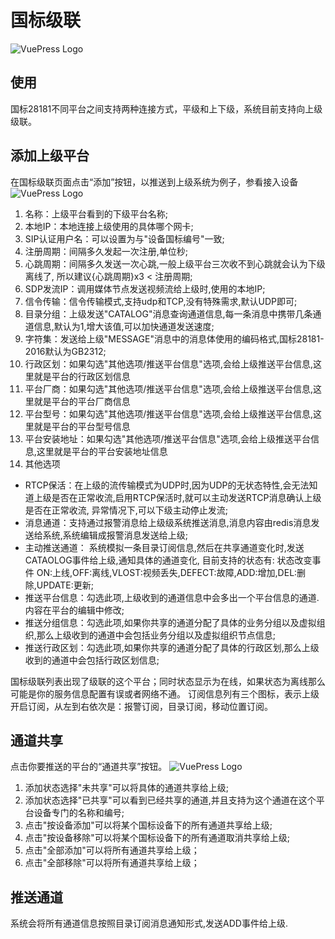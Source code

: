 # 国标级联
![VuePress Logo](/images/img/8.png)

## 使用
国标28181不同平台之间支持两种连接方式，平级和上下级，系统目前支持向上级级联。

## 添加上级平台
在国标级联页面点击“添加”按钮，以推送到上级系统为例子，参看接入设备
![VuePress Logo](/images/img/9.png)
1. 名称：上级平台看到的下级平台名称;
2. 本地IP：本地连接上级使用的具体哪个网卡;
3. SIP认证用户名：可以设置为与"设备国标编号"一致;
4. 注册周期：间隔多久发起一次注册,单位秒;
5. 心跳周期：间隔多久发送一次心跳,一般上级平台三次收不到心跳就会认为下级离线了, 所以建议{心跳周期}x3 < 注册周期;
6. SDP发流IP：调用媒体节点发送视频流给上级时,使用的本地IP;
7. 信令传输：信令传输模式,支持udp和TCP,没有特殊需求,默认UDP即可;
8. 目录分组：上级发送"CATALOG"消息查询通道信息,每一条消息中携带几条通道信息,默认为1,增大该值,可以加快通道发送速度;
9. 字符集：发送给上级"MESSAGE"消息中的消息体使用的编码格式,国标28181-2016默认为GB2312;
10. 行政区划：如果勾选"其他选项/推送平台信息"选项,会给上级推送平台信息,这里就是平台的行政区划信息
11. 平台厂商：如果勾选"其他选项/推送平台信息"选项,会给上级推送平台信息,这里就是平台的平台厂商信息
12. 平台型号：如果勾选"其他选项/推送平台信息"选项,会给上级推送平台信息,这里就是平台的平台型号信息
13. 平台安装地址：如果勾选"其他选项/推送平台信息"选项,会给上级推送平台信息,这里就是平台的平台安装地址信息
14. 其他选项
- RTCP保活：在上级的流传输模式为UDP时,因为UDP的无状态特性,会无法知道上级是否在正常收流,启用RTCP保活时,就可以主动发送RTCP消息确认上级是否在正常收流, 异常情况下,可以下级主动停止发流;
- 消息通道：支持通过报警消息给上级级系统推送消息,消息内容由redis消息发送给系统,系统编辑成报警消息发送给上级;
- 主动推送通道：
  系统模拟一条目录订阅信息,然后在共享通道变化时,发送CATAOLOG事件给上级,通知具体的通道变化,
  目前支持的状态有: 状态改变事件 ON:上线,OFF:离线,VLOST:视频丢失,DEFECT:故障,ADD:增加,DEL:删除,UPDATE:更新;
- 推送平台信息：勾选此项,上级收到的通道信息中会多出一个平台信息的通道.内容在平台的编辑中修改;
- 推送分组信息：勾选此项,如果你共享的通道分配了具体的业务分组以及虚拟组织,那么上级收到的通道中会包括业务分组以及虚拟组织节点信息;
- 推送行政区划：勾选此项,如果你共享的通道分配了具体的行政区划,那么上级收到的通道中会包括行政区划信息;

国标级联列表出现了级联的这个平台；同时状态显示为在线，如果状态为离线那么可能是你的服务信息配置有误或者网络不通。 订阅信息列有三个图标，表示上级开启订阅，从左到右依次是：报警订阅，目录订阅，移动位置订阅。

## 通道共享
点击你要推送的平台的“通道共享”按钮。
![VuePress Logo](/images/img/10.png)

1. 添加状态选择"未共享"可以将具体的通道共享给上级;
2. 添加状态选择"已共享"可以看到已经共享的通道,并且支持为这个通道在这个平台设备专门的名称和编号;
3. 点击"按设备添加"可以将某个国标设备下的所有通道共享给上级;
4. 点击"按设备移除"可以将某个国标设备下的所有通道取消共享给上级;
5. 点击"全部添加"可以将所有通道共享给上级；
6. 点击"全部移除"可以将所有通道共享给上级；

## 推送通道
系统会将所有通道信息按照目录订阅消息通知形式,发送ADD事件给上级.
